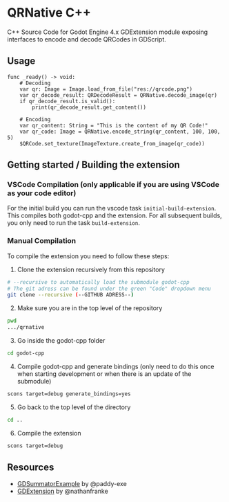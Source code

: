 # QRNative C++

C++ Source Code for Godot Engine 4.x GDExtension module exposing interfaces to encode and decode QRCodes in GDScript.

## Usage
```gdscript
func _ready() -> void:
    # Decoding
    var qr: Image = Image.load_from_file("res://qrcode.png")
    var qr_decode_result: QRDecodeResult = QRNative.decode_image(qr)
    if qr_decode_result.is_valid():
        print(qr_decode_result.get_content())
    
    # Encoding
    var qr_content: String = "This is the content of my QR Code!"
    var qr_code: Image = QRNative.encode_string(qr_content, 100, 100, 5)
    $QRCode.set_texture(ImageTexture.create_from_image(qr_code))
```

## Getting started / Building the extension

### VSCode Compilation (only applicable if you are using VSCode as your code editor)
For the initial build you can run the vscode task `initial-build-extension`. This compiles both godot-cpp and the extension. For all subsequent builds, you only need to run the task `build-extension`.

### Manual Compilation

To compile the extension you need to follow these steps:

1. Clone the extension recursively from this repository
```bash
# --recursive to automatically load the submodule godot-cpp
# The git adress can be found under the green "Code" dropdown menu
git clone --recursive (--GITHUB ADRESS--)
```

2. Make sure you are in the top level of the repository
```bash
pwd
.../qrnative
```

3. Go inside the godot-cpp folder
```bash
cd godot-cpp
```

4. Compile godot-cpp and generate bindings (only need to do this once when starting development or when there is an update of the submodule)
```bash
scons target=debug generate_bindings=yes
```

5. Go back to the top level of the directory
```bash
cd ..
```

6. Compile the extension
```bash
scons target=debug
```

## Resources
- [GDSummatorExample](https://github.com/paddy-exe/GDExtensionSummator) by @paddy-exe  
- [GDExtension](https://github.com/nathanfranke/gdextension) by @nathanfranke

